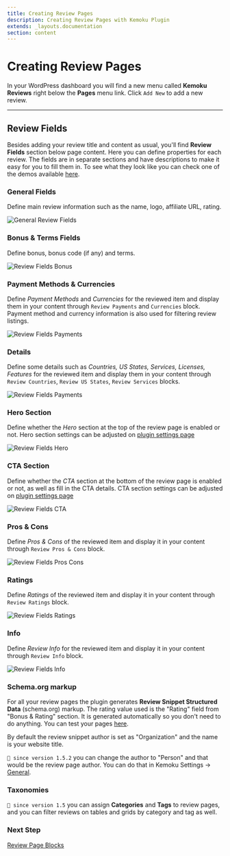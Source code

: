 ```yaml
---
title: Creating Review Pages
description: Creating Review Pages with Kemoku Plugin
extends: _layouts.documentation
section: content
---
```


# Creating Review Pages

In your WordPress dashboard you will find a new menu called **Kemoku Reviews** right below the **Pages** menu link. Click `Add New` to add a new review.

---

## Review Fields

Besides adding your review title and content as usual, you'll find **Review Fields** section below page content. Here you can define properties for each review. The fields are in separate sections and have descriptions to make it easy for you to fill them in. To see what they look like you can check one of the demos available [here](https://demos.dinomatic.com/havana).

### General Fields

Define main review information such as the name, logo, affiliate URL, rating.

![General Review Fields](https://media.dinomatic.com/images/docs/kemoku/kemoku-review-general.jpg)

### Bonus & Terms Fields

Define bonus, bonus code (if any) and terms.

![Review Fields Bonus](https://media.dinomatic.com/images/docs/kemoku/kemoku-review-bonus.jpg)

### Payment Methods & Currencies

Define _Payment Methods_ and _Currencies_ for the reviewed item and display them in your content through `Review Payments` and `Currencies` block.
Payment method and currency information is also used for filtering review listings.

![Review Fields Payments](https://media.dinomatic.com/images/docs/kemoku/kemoku-review-payments.jpg)

### Details

Define some details such as _Countries, US States, Services, Licenses, Features_ for the reviewed item and display them in your content through `Review Countries`, `Review US States`, `Review Services` blocks.

![Review Fields Payments](https://media.dinomatic.com/images/docs/kemoku/kemoku-review-details.jpg)

### Hero Section

Define whether the _Hero_ section at the top of the review page is enabled or not.
Hero section settings can be adjusted on [plugin settings page](/docs/kemoku/settings#hero)

![Review Fields Hero](https://media.dinomatic.com/images/docs/kemoku/kemoku-review-hero.jpg)

### CTA Section

Define whether the _CTA_ section at the bottom of the review page is enabled or not, as well as fill in the CTA details.
CTA section settings can be adjusted on [plugin settings page](/docs/kemoku/settings#cta)

![Review Fields CTA](https://media.dinomatic.com/images/docs/kemoku/kemoku-review-cta.jpg)

### Pros & Cons

Define _Pros & Cons_ of the reviewed item and display it in your content through `Review Pros & Cons` block.

![Review Fields Pros Cons](https://media.dinomatic.com/images/docs/kemoku/kemoku-review-pros-cons.jpg)

### Ratings

Define _Ratings_ of the reviewed item and display it in your content through `Review Ratings` block.

![Review Fields Ratings](https://media.dinomatic.com/images/docs/kemoku/kemoku-review-ratings.jpg)

### Info

Define _Review Info_ for the reviewed item and display it in your content through `Review Info` block.

![Review Fields Info](https://media.dinomatic.com/images/docs/kemoku/kemoku-review-info.jpg)

### Schema.org markup

For all your review pages the plugin generates **Review Snippet Structured Data** (schema.org) markup. The rating value used is the "Rating" field from "Bonus & Rating" section. It is generated automatically so you don't need to do anything. You can test your pages [here](https://search.google.com/structured-data/testing-tool).

By default the review snippet author is set as "Organization" and the name is your website title.

`💁 since version 1.5.2` you can change the author to "Person" and that would be the review page author. You can do that in Kemoku Settings &#8594; [General](/docs/kemoku/settings#general-settings).

### Taxonomies

`💁 since version 1.5`  you can assign **Categories** and **Tags** to review pages,
and you can filter reviews on tables and grids by category and tag as well.

### Next Step

[Review Page Blocks](/docs/kemoku/review-page-blocks/)
